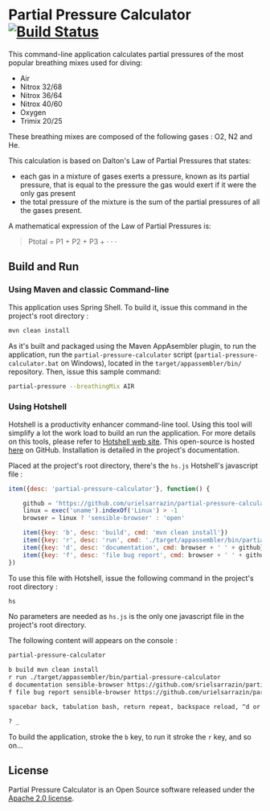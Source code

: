 # Partial Pressure Calculator [![Build Status](https://travis-ci.org/UrielSarrazin/partial-pressure-calculator.svg?branch=master)](https://travis-ci.org/UrielSarrazin/partial-pressure-calculator)

This command-line application calculates partial pressures of the most popular breathing mixes used for diving:
* Air
* Nitrox 32/68
* Nitrox 36/64
* Nitrox 40/60
* Oxygen
* Trimix 20/25

These breathing mixes are composed of the following gases : O2, N2 and He.

This calculation is based on Dalton's Law of Partial Pressures that states:
* each gas in a mixture of gases exerts a pressure, known as its partial pressure, that is equal to the pressure the gas would exert if it were the only gas present
* the total pressure of the mixture is the sum of the partial pressures of all the gases present.

A mathematical expression of the Law of Partial Pressures is:

> Ptotal = P1 + P2 + P3 + · · ·

## Build and Run

### Using Maven and classic Command-line

This application uses Spring Shell. To build it, issue this command in the project's root directory :

```bash
mvn clean install
```

As it's built and packaged using the Maven AppAsembler plugin, to run the application, run the `partial-pressure-calculator` script (`partial-pressure-calculator.bat` on Windows), located in the `target/appassembler/bin/` repository.
Then, issue this sample command:

```bash
partial-pressure --breathingMix AIR
```
### Using Hotshell

Hotshell is a productivity enhancer command-line tool. Using this tool will simplify a lot the work load to build an run the application. For more details on this tools, please refer to [Hotshell web site](http://www.moumne.com/hotshell). This open-source is hosted [here](https://github.com/julienmoumne/hotshell) on GitHub. Installation is detailed in the project's documentation.

Placed at the project's root directory, there's the `hs.js` Hotshell's javascript file :

```javascript
item({desc: 'partial-pressure-calculator'}, function() {

    github = 'https://github.com/urielsarrazin/partial-pressure-calculator'
    linux = exec('uname').indexOf('Linux') > -1
    browser = linux ? 'sensible-browser' : 'open'

    item({key: 'b', desc: 'build', cmd: 'mvn clean install'})
    item({key: 'r', desc: 'run', cmd: './target/appassembler/bin/partial-pressure-calculator'})
    item({key: 'd', desc: 'documentation', cmd: browser + ' ' + github})
    item({key: 'f', desc: 'file bug report', cmd: browser + ' ' + github + '/issues/new'})
})
```
To use this file with Hotshell, issue the following command in the project's root directory :

```bash
hs
```
No parameters are needed as `hs.js` is the only one javascript file in the project's root directory.

The following content will appears on the console :

```bash
partial-pressure-calculator

b build mvn clean install
r run ./target/appassembler/bin/partial-pressure-calculator
d documentation sensible-browser https://github.com/srielsarrazin/partial-pressure-calculator
f file bug report sensible-browser https://github.com/urielsarrazin/partial-pressure-calculator/issues/new

spacebar back, tabulation bash, return repeat, backspace reload, ^d or ^c quit

? _
```
To build the application, stroke the `b` key, to run it stroke the `r` key, and so on...

## License

Partial Pressure Calculator is an Open Source software released under the [Apache 2.0 license](http://www.apache.org/licenses/LICENSE-2.0.html).